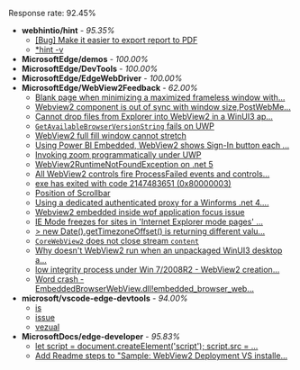 Response rate: 92.45%

* **webhintio/hint** - _95.35%_
  * [[Bug] Make it easier to export report to PDF](https://github.com/webhintio/hint/issues/5217)
  * [*hint -v](https://github.com/webhintio/hint/issues/5174)
* **MicrosoftEdge/demos** - _100.00%_
* **MicrosoftEdge/DevTools** - _100.00%_
* **MicrosoftEdge/EdgeWebDriver** - _100.00%_
* **MicrosoftEdge/WebView2Feedback** - _62.00%_
  * [Blank page when minimizing a maximized frameless window with...](https://github.com/MicrosoftEdge/WebView2Feedback/issues/2549)
  * [Webview2 component is out of sync with window size,PostWebMe...](https://github.com/MicrosoftEdge/WebView2Feedback/issues/2547)
  * [Cannot drop files from Explorer into WebView2 in a WinUI3 ap...](https://github.com/MicrosoftEdge/WebView2Feedback/issues/2546)
  * [`GetAvailableBrowserVersionString` fails on UWP](https://github.com/MicrosoftEdge/WebView2Feedback/issues/2545)
  * [WebView2 full fill window cannot stretch](https://github.com/MicrosoftEdge/WebView2Feedback/issues/2543)
  * [Using Power BI Embedded, WebView2 shows Sign-In button each ...](https://github.com/MicrosoftEdge/WebView2Feedback/issues/2541)
  * [Invoking zoom programmatically under UWP](https://github.com/MicrosoftEdge/WebView2Feedback/issues/2538)
  * [WebView2RuntimeNotFoundException on .net 5](https://github.com/MicrosoftEdge/WebView2Feedback/issues/2534)
  * [All WebView2 controls fire ProcessFailed events and controls...](https://github.com/MicrosoftEdge/WebView2Feedback/issues/2544)
  * [exe has exited with code 2147483651 (0x80000003)](https://github.com/MicrosoftEdge/WebView2Feedback/issues/2542)
  * [Position of Scrollbar](https://github.com/MicrosoftEdge/WebView2Feedback/issues/2537)
  * [Using a dedicated authenticated proxy for a Winforms .net 4....](https://github.com/MicrosoftEdge/WebView2Feedback/issues/2532)
  * [Webview2 embedded  inside wpf application focus issue](https://github.com/MicrosoftEdge/WebView2Feedback/issues/2531)
  * [IE Mode freezes for sites in 'Internet Explorer mode pages' ...](https://github.com/MicrosoftEdge/WebView2Feedback/issues/2530)
  * [> new Date().getTimezoneOffset() is returning different valu...](https://github.com/MicrosoftEdge/WebView2Feedback/issues/2526)
  * [`CoreWebView2` does not close stream `content`](https://github.com/MicrosoftEdge/WebView2Feedback/issues/2513)
  * [Why doesn't WebView2 run when an unpackaged WinUI3 desktop a...](https://github.com/MicrosoftEdge/WebView2Feedback/issues/2511)
  * [low integrity process under Win 7/2008R2 - WebView2 creation...](https://github.com/MicrosoftEdge/WebView2Feedback/issues/2500)
  * [Word crash - EmbeddedBrowserWebView.dll!embedded_browser_web...](https://github.com/MicrosoftEdge/WebView2Feedback/issues/2496)
* **microsoft/vscode-edge-devtools** - _94.00%_
  * [is](https://github.com/microsoft/vscode-edge-devtools/issues/1090)
  * [issue](https://github.com/microsoft/vscode-edge-devtools/issues/1089)
  * [vezual](https://github.com/microsoft/vscode-edge-devtools/issues/1091)
* **MicrosoftDocs/edge-developer** - _95.83%_
  * [let script = document.createElement('script'); script.src = ...](https://github.com/MicrosoftDocs/edge-developer/issues/2028)
  * [Add Readme steps to "Sample: WebView2 Deployment VS installe...](https://github.com/MicrosoftDocs/edge-developer/pull/2017)
